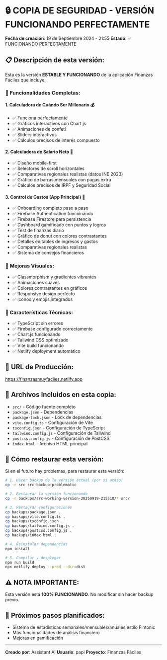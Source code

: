 # 🔒 COPIA DE SEGURIDAD - VERSIÓN FUNCIONANDO PERFECTAMENTE

**Fecha de creación**: 19 de Septiembre 2024 - 21:55
**Estado**: ✅ FUNCIONANDO PERFECTAMENTE

## 📋 **Descripción de esta versión:**

Esta es la versión **ESTABLE Y FUNCIONANDO** de la aplicación Finanzas Fáciles que incluye:

### 🎯 **Funcionalidades Completas:**

#### 1. **Calculadora de Cuándo Ser Millonario** 💰
- ✅ Funciona perfectamente
- ✅ Gráficos interactivos con Chart.js
- ✅ Animaciones de confeti
- ✅ Sliders interactivos
- ✅ Cálculos precisos de interés compuesto

#### 2. **Calculadora de Salario Neto** 💼
- ✅ Diseño mobile-first
- ✅ Selectores de scroll horizontales
- ✅ Comparativas regionales realistas (datos INE 2023)
- ✅ Gráfico de barras mensuales con pagas extra
- ✅ Cálculos precisos de IRPF y Seguridad Social

#### 3. **Control de Gastos (App Principal)** 📱
- ✅ Onboarding completo paso a paso
- ✅ Firebase Authentication funcionando
- ✅ Firebase Firestore para persistencia
- ✅ Dashboard gamificado con puntos y logros
- ✅ Test de finanzas diario
- ✅ Gráfico de donut con colores contrastantes
- ✅ Detalles editables de ingresos y gastos
- ✅ Comparativas regionales realistas
- ✅ Sistema de consejos financieros

### 🎨 **Mejoras Visuales:**
- ✅ Glassmorphism y gradientes vibrantes
- ✅ Animaciones suaves
- ✅ Colores contrastantes en gráficos
- ✅ Responsive design perfecto
- ✅ Iconos y emojis integrados

### 🔧 **Características Técnicas:**
- ✅ TypeScript sin errores
- ✅ Firebase configurado correctamente
- ✅ Chart.js funcionando
- ✅ Tailwind CSS optimizado
- ✅ Vite build funcionando
- ✅ Netlify deployment automático

## 🚀 **URL de Producción:**
https://finanzasmuyfaciles.netlify.app

## 📁 **Archivos Incluidos en esta copia:**
- `src/` - Código fuente completo
- `package.json` - Dependencias
- `package-lock.json` - Lock de dependencias
- `vite.config.ts` - Configuración de Vite
- `tsconfig.json` - Configuración de TypeScript
- `tailwind.config.js` - Configuración de Tailwind
- `postcss.config.js` - Configuración de PostCSS
- `index.html` - Archivo HTML principal

## 🔄 **Cómo restaurar esta versión:**

Si en el futuro hay problemas, para restaurar esta versión:

```bash
# 1. Hacer backup de la versión actual (por si acaso)
cp -r src src-backup-problematic

# 2. Restaurar la versión funcionando
cp -r backups/src-working-version-20250919-215510/* src/

# 3. Restaurar configuraciones
cp backups/package.json .
cp backups/vite.config.ts .
cp backups/tsconfig.json .
cp backups/tailwind.config.js .
cp backups/postcss.config.js .
cp backups/index.html .

# 4. Reinstalar dependencias
npm install

# 5. Compilar y desplegar
npm run build
npx netlify deploy --prod --dir=dist
```

## ⚠️ **NOTA IMPORTANTE:**
Esta versión está **100% FUNCIONANDO**. No modificar sin hacer backup previo.

## 🎯 **Próximos pasos planificados:**
- Sistema de estadísticas semanales/mensuales/anuales estilo Fintonic
- Más funcionalidades de análisis financiero
- Mejoras en gamificación

---
**Creado por**: Assistant AI
**Usuario**: papi
**Proyecto**: Finanzas Fáciles





